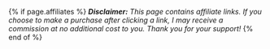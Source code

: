 {% if page.affiliates %}
***Disclaimer:*** *This page contains affiliate links. If you choose to make a purchase after clicking a link, I may receive a commission at no additional cost to you. Thank you for your support!*
{% end of %}
